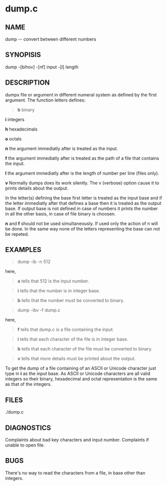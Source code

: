 # dump.c
 
## NAME

dump -- convert between different numbers

## SYNOPISIS

dump -[bihov] -[nf] input -[l] length

## DESCRIPTION

dumps file or argument in different numeral system as defined by the first argument. The function letters defines:

> **b** binary

**i** integers

**h** hexadecimals

**o** octals

**n** the argument immediatly after is treated as the input.

**f** the argument immediatly after is treated as the path of a file that contains the input.

**l** the argument immediatly after is the length of number per line (files only).

**v** Normally dumps does its work silently. The v (verbose) option cause it to prints details about the output.


In the letter(s) defining the base first letter is treated as the input base and if the letter immediatly after that defines a base then it is treated as the output base. If output base is not defined in case of numbers it prints the number in all the other basis, in case of file binary is choosen.

**n** and **f** should not be used simultaneously. If used only the action of n will be done. In the same way none of the letters representing the base can not be repeted.

## EXAMPLES

> dump -ib -n 512

here,

> **a** tells that 512 is the input number.

> **i** tells that the number is in integer base.

> **b** tells that the number must be converted to binary.

> dump -ibv -f dump.c

here,

> **f** tells that dump.c is a file containing the input.

> **i** tells that each character of the file is in integer base.

> **b** tells that each character of the file must be converted to binary.

> **v** tells that more details must be printed about the output.

To get the dump of a file containing of an ASCII or Unicode character just type in **i** as the input base. As ASCII or Unicode characters are all valid integers so their binary, hexadecimal and octal representation is the same as that of the integers.

## FILES

./dump.c

## DIAGNOSTICS

Complaints about bad key characters and input number. Complaints if unable to open file.

## BUGS

There's no way to read the characters from a file, in base other than integers.
